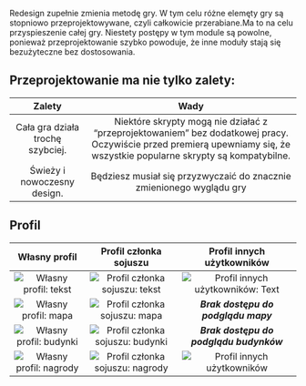 Redesign zupełnie zmienia metodę gry. W tym celu różne elemęty gry są stopniowo przeprojektowywane,
czyli całkowicie przerabiane.Ma to na celu przyspieszenie całej gry. Niestety postępy w tym module są powolne,
ponieważ przeprojektowanie szybko powoduje,
że inne moduły stają się bezużyteczne bez dostosowania.

## Przeprojektowanie ma nie tylko zalety:

|               Zalety                |                                                                                                 Wady                                                                                                 |
|:-------------------------------------:|:---------------------------------------------------------------------------------------------------------------------------------------------------------------------------------------------------------:|
| Cała gra działa trochę szybciej. | Niektóre skrypty mogą nie działać z “przeprojektowaniem” bez dodatkowej pracy. Oczywiście przed premierą upewniamy się, że wszystkie popularne skrypty są kompatybilne. |
|   Świeży i nowoczesny design.   |  Będziesz musiał się przyzwyczaić do znacznie zmienionego wyglądu gry                                                                                                                                                                                                         |                                                                                                                                                                                                        |

## Profil
|                        Własny profil                         |                       Profil członka sojuszu                        |                       Profil innych użytkowników                        |
|:-------------------------------------------------------------:|:---------------------------------------------------------------------------:|:------------------------------------------------------------------:|
|       ![Własny profil: tekst](./profiles/self/text.png)       |       ![Profil członka sojuszu: tekst](./profiles/alliance_members/text.png)       |       ![Profil innych użytkowników: Text](./profiles/others/text.png)       |
|       ![Własny profil: mapa](./profiles/self/map.png)       |       ![Profil członka sojuszu: mapa](./profiles/alliance_members/map.png)       |           *<b>Brak dostępu do podglądu mapy</b>*                                                         |
|   ![Własny profil: budynki](./profiles/self/buildings.png)   |   ![Profil członka sojuszu: budynki](./profiles/alliance_members/buildings.png)   |                        *<b>Brak dostępu do podglądu budynków</b>*                                            |
| ![Własny profil: nagrody](./profiles/self/awards.png) | ![Profil członka sojuszu: nagrody](./profiles/alliance_members/awards.png) | ![Profil innych użytkowników](./profiles/others/awards.png)
